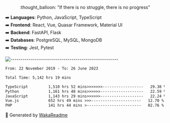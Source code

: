 <p align="center"> 
  :thought_balloon: "If there is no struggle, there is no progress"
</p>

<p align="left">
  ➡️ <strong>Languages</strong>: Python, JavaScript, TypeScript<br>
  ➡️ <strong>Frontend</strong>: React, Vue, Quasar Framework, Material UI<br>
  ➡️ <strong>Backend</strong>: FastAPI, Flask<br>
  ➡️ <strong>Databases</strong>: PostgreSQL, MySQL, MongoDB<br>
  ➡️ <strong>Testing</strong>: Jest, Pytest<br>
</p>

![-----------------------------------------------------](https://raw.githubusercontent.com/andreasbm/readme/master/assets/lines/vintage.png)

<!--START_SECTION:waka-->

```txt
From: 22 November 2019 - To: 26 June 2023

Total Time: 5,142 hrs 19 mins

TypeScript         1,510 hrs 52 mins>>>>>>>------------------   29.38 %
Python             1,161 hrs 48 mins>>>>>>-------------------   22.59 %
JavaScript         1,143 hrs 29 mins>>>>>>-------------------   22.24 %
Vue.js             652 hrs 49 mins >>>----------------------   12.70 %
PHP                141 hrs 44 mins >------------------------   02.76 %
```

<!--END_SECTION:waka-->


🚀 Generated by [WakaReadme](https://github.com/athul/waka-readme)
